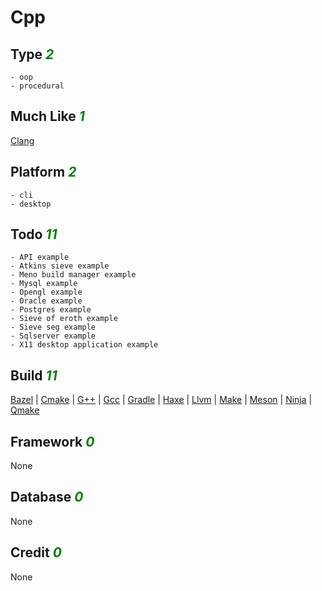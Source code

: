 # Cpp

## Type <i style='color:green;'>2</i>
	- oop
	- procedural
## Much Like <i style='color:green;'>1</i>
[Clang](CLANG.md)
## Platform <i style='color:green;'>2</i>
	- cli
	- desktop
## Todo <i style='color:green;'>11</i>
	- API example
	- Atkins sieve example
	- Meno build manager example
	- Mysql example
	- Opengl example
	- Oracle example
	- Postgres example
	- Sieve of eroth example
	- Sieve seg example
	- Sqlserver example
	- X11 desktop application example
## Build <i style='color:green;'>11</i>
[Bazel](https://github.com/bearddan2000?tab=repositories&q=cpp+bazel&type=&language=&sort=) | [Cmake](https://github.com/bearddan2000?tab=repositories&q=cpp+cmake&type=&language=&sort=) | [G++](https://github.com/bearddan2000?tab=repositories&q=cpp+g++&type=&language=&sort=) | [Gcc](https://github.com/bearddan2000?tab=repositories&q=cpp+gcc&type=&language=&sort=) | [Gradle](https://github.com/bearddan2000?tab=repositories&q=cpp+gradle&type=&language=&sort=) | [Haxe](https://github.com/bearddan2000?tab=repositories&q=cpp+haxe&type=&language=&sort=) | [Llvm](https://github.com/bearddan2000?tab=repositories&q=cpp+llvm&type=&language=&sort=) | [Make](https://github.com/bearddan2000?tab=repositories&q=cpp+make&type=&language=&sort=) | [Meson](https://github.com/bearddan2000?tab=repositories&q=cpp+meson&type=&language=&sort=) | [Ninja](https://github.com/bearddan2000?tab=repositories&q=cpp+ninja&type=&language=&sort=) | [Qmake](https://github.com/bearddan2000?tab=repositories&q=cpp+qmake&type=&language=&sort=)
## Framework <i style='color:green;'>0</i>
None
## Database <i style='color:green;'>0</i>
None
## Credit <i style='color:green;'>0</i>
None